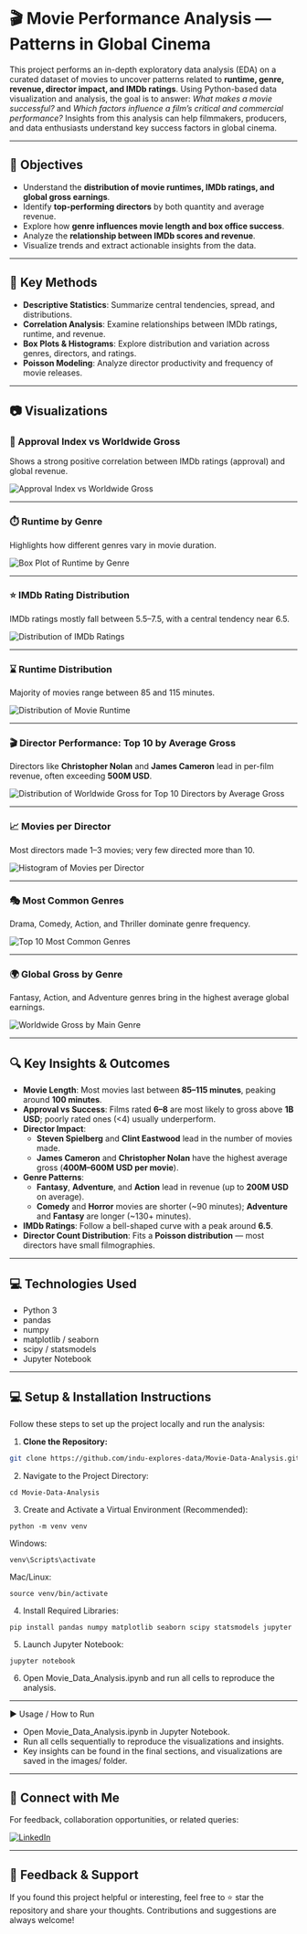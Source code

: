 # 🎬 Movie Performance Analysis — Patterns in Global Cinema

This project performs an in-depth exploratory data analysis (EDA) on a curated dataset of movies to uncover patterns related to **runtime, genre, revenue, director impact, and IMDb ratings**. Using Python-based data visualization and analysis, the goal is to answer: *What makes a movie successful?* and *Which factors influence a film’s critical and commercial performance?* Insights from this analysis can help filmmakers, producers, and data enthusiasts understand key success factors in global cinema.

---

## 🧪 Objectives

- Understand the **distribution of movie runtimes, IMDb ratings, and global gross earnings**.
- Identify **top-performing directors** by both quantity and average revenue.
- Explore how **genre influences movie length and box office success**.
- Analyze the **relationship between IMDb scores and revenue**.
- Visualize trends and extract actionable insights from the data.

---

## 📌 Key Methods

- **Descriptive Statistics**: Summarize central tendencies, spread, and distributions.
- **Correlation Analysis**: Examine relationships between IMDb ratings, runtime, and revenue.
- **Box Plots & Histograms**: Explore distribution and variation across genres, directors, and ratings.
- **Poisson Modeling**: Analyze director productivity and frequency of movie releases.

---

## 📷 Visualizations

### 🎯 Approval Index vs Worldwide Gross
Shows a strong positive correlation between IMDb ratings (approval) and global revenue.

![Approval Index vs Worldwide Gross](images/Approval%20Index%20vs%20Worldwide%20Gross.png)

---

### ⏱️ Runtime by Genre
Highlights how different genres vary in movie duration.

![Box Plot of Runtime by Genre](images/Box%20Plot%20of%20Runtime%20by%20Genre.png)

---

### ⭐ IMDb Rating Distribution
IMDb ratings mostly fall between 5.5–7.5, with a central tendency near 6.5.

![Distribution of IMDb Ratings](images/Distribution%20of%20IMDb%20Ratings.png)

---

### ⌛ Runtime Distribution
Majority of movies range between 85 and 115 minutes.

![Distribution of Movie Runtime](images/Distribution%20of%20Movie%20Runtime.png)

---

### 🎬 Director Performance: Top 10 by Average Gross
Directors like **Christopher Nolan** and **James Cameron** lead in per-film revenue, often exceeding **500M USD**.

![Distribution of Worldwide Gross for Top 10 Directors by Average Gross](images/Distribution%20of%20Worldwide%20Gross%20for%20Top%2010%20Directors%20by%20Average%20Gross.png)

---

### 📈 Movies per Director
Most directors made 1–3 movies; very few directed more than 10.

![Histogram of Movies per Director](images/Histogram%20of%20Movies%20per%20Director.png)

---

### 🎭 Most Common Genres
Drama, Comedy, Action, and Thriller dominate genre frequency.

![Top 10 Most Common Genres](images/Top%2010%20Most%20Common%20Genres.png)

---

### 🌍 Global Gross by Genre
Fantasy, Action, and Adventure genres bring in the highest average global earnings.

![Worldwide Gross by Main Genre](images/Worldwide%20Gross%20by%20Main%20Genre.png)

---

## 🔍 Key Insights & Outcomes

- **Movie Length**: Most movies last between **85–115 minutes**, peaking around **100 minutes**.
- **Approval vs Success**: Films rated **6–8** are most likely to gross above **1B USD**; poorly rated ones (<4) usually underperform.
- **Director Impact**:  
   - **Steven Spielberg** and **Clint Eastwood** lead in the number of movies made.  
   - **James Cameron** and **Christopher Nolan** have the highest average gross (**400M–600M USD per movie**).
- **Genre Patterns**:
   - **Fantasy**, **Adventure**, and **Action** lead in revenue (up to **200M USD** on average).  
   - **Comedy** and **Horror** movies are shorter (~90 minutes); **Adventure** and **Fantasy** are longer (~130+ minutes).
- **IMDb Ratings**: Follow a bell-shaped curve with a peak around **6.5**.
- **Director Count Distribution**: Fits a **Poisson distribution** — most directors have small filmographies.

---

## 💻 Technologies Used

- Python 3  
- pandas  
- numpy  
- matplotlib / seaborn  
- scipy / statsmodels  
- Jupyter Notebook 

---

## 💻 Setup & Installation Instructions

Follow these steps to set up the project locally and run the analysis:

1. **Clone the Repository:**  
```bash
git clone https://github.com/indu-explores-data/Movie-Data-Analysis.git
```
2. Navigate to the Project Directory:
```
cd Movie-Data-Analysis
```
3. Create and Activate a Virtual Environment (Recommended):
```
python -m venv venv
```
Windows:
```
venv\Scripts\activate
```
Mac/Linux:
```
source venv/bin/activate
```
4. Install Required Libraries:
```
pip install pandas numpy matplotlib seaborn scipy statsmodels jupyter
```
5. Launch Jupyter Notebook:
```
jupyter notebook
```
6. Open Movie_Data_Analysis.ipynb and run all cells to reproduce the analysis.

---

▶️ Usage / How to Run

- Open Movie_Data_Analysis.ipynb in Jupyter Notebook.
- Run all cells sequentially to reproduce the visualizations and insights.
- Key insights can be found in the final sections, and visualizations are saved in the images/ folder.

---

## 🔗 **Connect with Me**

For feedback, collaboration opportunities, or related queries:

[![LinkedIn](https://img.shields.io/badge/LinkedIn-Profile-blue?logo=linkedin)](https://www.linkedin.com/in/indu-r-3a3767170/)

---

## 🙌 Feedback & Support

If you found this project helpful or interesting, feel free to ⭐ star the repository and share your thoughts. Contributions and suggestions are always welcome!
